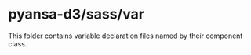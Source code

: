 # pyansa-d3/sass/var

This folder contains variable declaration files named by their component class.
